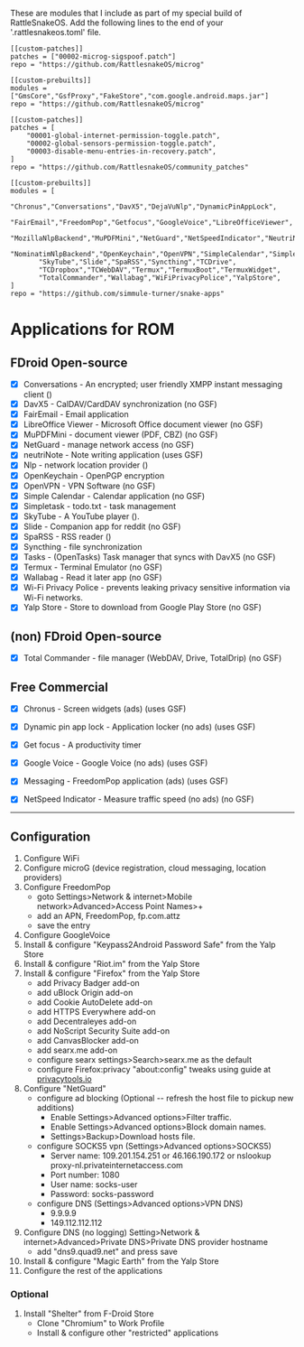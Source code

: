 These are modules that I include as part of my special build of RattleSnakeOS.
Add the following lines to the end of your '.rattlesnakeos.toml' file.

    [[custom-patches]]
    patches = ["00002-microg-sigspoof.patch"]
    repo = "https://github.com/RattlesnakeOS/microg"

    [[custom-prebuilts]]
    modules = ["GmsCore","GsfProxy","FakeStore","com.google.android.maps.jar"]
    repo = "https://github.com/RattlesnakeOS/microg"

    [[custom-patches]]
    patches = [
        "00001-global-internet-permission-toggle.patch",
        "00002-global-sensors-permission-toggle.patch",
        "00003-disable-menu-entries-in-recovery.patch",
    ]
    repo = "https://github.com/RattlesnakeOS/community_patches"

    [[custom-prebuilts]]
    modules = [
           "Chronus","Conversations","DavX5","DejaVuNlp","DynamicPinAppLock",
           "FairEmail","FreedomPop","Getfocus","GoogleVoice","LibreOfficeViewer",
           "MozillaNlpBackend","MuPDFMini","NetGuard","NetSpeedIndicator","NeutriNote",
           "NominatimNlpBackend","OpenKeychain","OpenVPN","SimpleCalendar","Simpletask",
           "SkyTube","Slide","SpaRSS","Syncthing","TCDrive",
           "TCDropbox","TCWebDAV","Termux","TermuxBoot","TermuxWidget",
           "TotalCommander","Wallabag","WiFiPrivacyPolice","YalpStore",
    ]
    repo = "https://github.com/simmule-turner/snake-apps"


# Applications for ROM

## FDroid Open-source
- [x] Conversations - An encrypted; user friendly XMPP instant messaging client ()
- [x] DavX5 - CalDAV/CardDAV synchronization (no GSF)
- [x] FairEmail - Email application
- [x] LibreOffice Viewer - Microsoft Office document viewer (no GSF)
- [x] MuPDFMini - document viewer (PDF, CBZ) (no GSF)
- [x] NetGuard - manage network access (no GSF)
- [x] neutriNote - Note writing application (uses GSF)
- [x] Nlp - network location provider ()
- [x] OpenKeychain - OpenPGP encryption
- [x] OpenVPN - VPN Software (no GSF)
- [x] Simple Calendar - Calendar application (no GSF)
- [x] Simpletask - todo.txt - task management
- [x] SkyTube - A YouTube player ().
- [x] Slide - Companion app for reddit (no GSF)
- [x] SpaRSS - RSS reader ()
- [x] Syncthing - file synchronization
- [x] Tasks - (OpenTasks) Task manager that syncs with DavX5 (no GSF)
- [x] Termux - Terminal Emulator (no GSF)
- [x] Wallabag - Read it later app (no GSF)
- [x] Wi-Fi Privacy Police - prevents leaking privacy sensitive information via Wi-Fi networks.
- [x] Yalp Store - Store to download from Google Play Store (no GSF)

## (non) FDroid Open-source
- [x] Total Commander - file manager (WebDAV, Drive, TotalDrip) (no GSF)

## Free Commercial
- [x] Chronus - Screen widgets (ads) (uses GSF)
- [x] Dynamic pin app lock - Application locker (no ads) (uses GSF)
- [x] Get focus - A productivity timer
- [x] Google Voice - Google Voice (no ads) (uses GSF)
- [x] Messaging - FreedomPop application (ads) (uses GSF)
- [x] NetSpeed Indicator - Measure traffic speed (no ads) (no GSF)


***
## Configuration

1. Configure WiFi 
1. Configure microG (device registration, cloud messaging, location providers)
1. Configure FreedomPop
     - goto Settings>Network & internet>Mobile network>Advanced>Access Point Names>+
     - add an APN, FreedomPop, fp.com.attz
     - save the entry
1. Configure GoogleVoice
1. Install & configure "Keypass2Android Password Safe" from the Yalp Store
1. Install & configure "Riot.im" from the Yalp Store
1. Install & configure "Firefox" from the Yalp Store
     - add Privacy Badger add-on
     - add uBlock Origin add-on
     - add Cookie AutoDelete add-on
     - add HTTPS Everywhere add-on
     - add Decentraleyes add-on
     - add NoScript Security Suite add-on
     - add CanvasBlocker add-on
     - add searx.me add-on
     - configure searx settings>Search>searx.me as the default
     - configure Firefox:privacy "about:config" tweaks using guide at [privacytools.io](https://www.privacytools.io/)
1. Configure "NetGuard"
     - configure ad blocking (Optional -- refresh the host file to pickup new additions)
          - Enable Settings>Advanced options>Filter traffic.
          - Enable Settings>Advanced options>Block domain names.
          - Settings>Backup>Download hosts file.
     - configure SOCKS5 vpn (Settings>Advanced options>SOCKS5)
          - Server name: 109.201.154.251 or 46.166.190.172 or nslookup proxy-nl.privateinternetaccess.com
          - Port number: 1080
          - User name: socks-user
          - Password: socks-password
      - configure DNS (Settings>Advanced options>VPN DNS)
           - 9.9.9.9
           - 149.112.112.112
1. Configure DNS (no logging) Setting>Network & internet>Advanced>Private DNS>Private DNS provider hostname
     - add "dns9.quad9.net" and press save
1. Install & configure "Magic Earth" from the Yalp Store
1. Configure the rest of the applications

### Optional
1. Install "Shelter" from F-Droid Store
     - Clone "Chromium" to Work Profile
     - Install & configure other "restricted" applications
